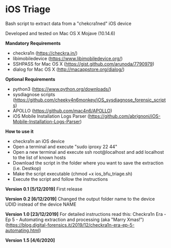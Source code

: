 # iOS Triage
Bash script to extract data from a "chekcra1ned" iOS device

Developed and tested on Mac OS X Mojave (10.14.6)

<b>Mandatory Requirements</b>

- checkra1n (https://checkra.in/)
- libimobiledevice (https://www.libimobiledevice.org/)
- SSHPASS for Mac OS X (https://gist.github.com/arunoda/7790979)
- dialog for Mac OS X (http://macappstore.org/dialog/)

<b>Optional Requirements</b>

- python3 (https://www.python.org/downloads/)
- sysdiagnose scripts (https://github.com/cheeky4n6monkey/iOS_sysdiagnose_forensic_scripts)
- APOLLO (https://github.com/mac4n6/APOLLO)
- iOS Mobile Installation Logs Parser (https://github.com/abrignoni/iOS-Mobile-Installation-Logs-Parser)

<b>How to use it</b>

- checkra1n an iOS device
- Open a terminal and execute "sudo iproxy 22 44"
- Open a new terminal and execute ssh root@localhost and add localhost to the list of known hosts
- Download the script in the folder where you want to save the extraction (i.e. Destkop)
- Make the script executable (chmod +x ios_bfu_triage.sh)
- Execute the script and follow the instructions

<b>Version 0.1 [5/12/2019]</b>
First release

<b>Version 0.2 [6/12/2019]</b>
Changed the output folder name to the device UDID instead of the device NAME

<b>Version 1.0 [23/12/2019]</b>
For detailed instructions read this:
Checkra1n Era - Ep 5 - Automating extraction and processing (aka "Marry Xmas!")
(https://blog.digital-forensics.it/2019/12/checkra1n-era-ep-5-automating.html)

<b>Version 1.5 [4/6/2020]</b>



